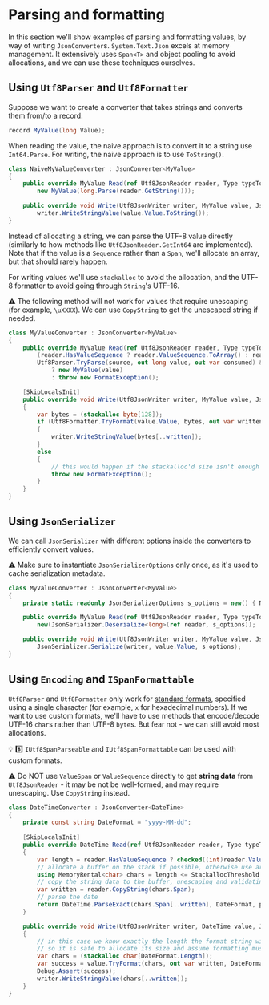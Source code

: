 # Parsing and formatting

In this section we'll show examples of parsing and formatting values, by way of writing `JsonConverter`s. `System.Text.Json` excels at memory management. It extensively uses `Span<T>` and object pooling to avoid allocations, and we can use these techniques ourselves.

## Using `Utf8Parser` and `Utf8Formatter`

Suppose we want to create a converter that takes strings and converts them from/to a record:

```cs
record MyValue(long Value);
```

When reading the value, the naive approach is to convert it to a string use `Int64.Parse`. For writing, the naive approach is to use `ToString()`.

```cs
class NaiveMyValueConverter : JsonConverter<MyValue>
{
    public override MyValue Read(ref Utf8JsonReader reader, Type typeToConvert, JsonSerializerOptions options) =>
        new MyValue(long.Parse(reader.GetString()));

    public override void Write(Utf8JsonWriter writer, MyValue value, JsonSerializerOptions options) =>
        writer.WriteStringValue(value.Value.ToString());
}
```

Instead of allocating a string, we can parse the UTF-8 value directly (similarly to how methods like `Utf8JsonReader.GetInt64` are implemented). Note that if the value is a `Sequence` rather than a `Span`, we'll allocate an array, but that should rarely happen.

For writing values we'll use `stackalloc` to avoid the allocation, and the UTF-8 formatter to avoid going through `String`'s UTF-16.

:warning: The following method will not work for values that require unescaping (for example, `\uXXXX`). We can use `CopyString` to get the unescaped string if needed.

```cs
class MyValueConverter : JsonConverter<MyValue>
{
    public override MyValue Read(ref Utf8JsonReader reader, Type typeToConvert, JsonSerializerOptions options) =>
        (reader.HasValueSequence ? reader.ValueSequence.ToArray() : reader.ValueSpan) is var source &&
        Utf8Parser.TryParse(source, out long value, out var consumed) && consumed == source.Length
            ? new MyValue(value)
            : throw new FormatException();

    [SkipLocalsInit]
    public override void Write(Utf8JsonWriter writer, MyValue value, JsonSerializerOptions options)
    {
        var bytes = (stackalloc byte[128]);
        if (Utf8Formatter.TryFormat(value.Value, bytes, out var written))
        {
            writer.WriteStringValue(bytes[..written]);
        }
        else
        {
            // this would happen if the stackalloc'd size isn't enough (impossible here as any long should fit)
            throw new FormatException();
        }
    }
}
```

## Using `JsonSerializer`

We can call `JsonSerializer` with different options inside the converters to efficiently convert values.

:warning: Make sure to instantiate `JsonSerializerOptions` only once, as it's used to cache serialization metadata.

```cs
class MyValueConverter : JsonConverter<MyValue>
{
    private static readonly JsonSerializerOptions s_options = new() { NumberHandling = JsonNumberHandling.AllowReadingFromString | JsonNumberHandling.WriteAsString };

    public override MyValue Read(ref Utf8JsonReader reader, Type typeToConvert, JsonSerializerOptions options) =>
        new(JsonSerializer.Deserialize<long>(ref reader, s_options));

    public override void Write(Utf8JsonWriter writer, MyValue value, JsonSerializerOptions options) =>
        JsonSerializer.Serialize(writer, value.Value, s_options);
}
```

## Using `Encoding` and `ISpanFormattable`

`Utf8Parser` and `Utf8Formatter` only work for [standard formats](https://learn.microsoft.com/en-us/dotnet/standard/base-types/formatting-types), specified using a single character (for example, `x` for hexadecimal numbers). If we want to use custom formats, we'll have to use methods that encode/decode UTF-16 `char`s rather than UTF-8 `byte`s. But fear not - we can still avoid most allocations.

:bulb: :eight: `IUtf8SpanParseable` and `IUtf8SpanFormattable` can be used with custom formats.

:warning: Do NOT use `ValueSpan` or `ValueSequence` directly to get **string data** from `Utf8JsonReader` - it may be not be well-formed, and may require unescaping. Use `CopyString` instead.

```cs
class DateTimeConverter : JsonConverter<DateTime>
{
    private const string DateFormat = "yyyy-MM-dd";
    
    [SkipLocalsInit]
    public override DateTime Read(ref Utf8JsonReader reader, Type typeToConvert, JsonSerializerOptions options)
    {
        var length = reader.HasValueSequence ? checked((int)reader.ValueSequence.Length) : reader.ValueSpan.Length;
        // allocate a buffer on the stack if possible, otherwise use array pool
        using MemoryRental<char> chars = length <= StackallocThreshold ? new(stackalloc char[StackallocThreshold], length) : new(length);
        // copy the string data to the buffer, unescaping and validating it
        var written = reader.CopyString(chars.Span);
        // parse the date
        return DateTime.ParseExact(chars.Span[..written], DateFormat, provider: CultureInfo.InvariantCulture);
    }

    public override void Write(Utf8JsonWriter writer, DateTime value, JsonSerializerOptions options)
    {
        // in this case we know exactly the length the format string will yield
        // so it is safe to allocate its size and assume formatting must succeed
        var chars = (stackalloc char[DateFormat.Length]);
        var success = value.TryFormat(chars, out var written, DateFormat, provider: CultureInfo.InvariantCulture);
        Debug.Assert(success);
        writer.WriteStringValue(chars[..written]);
    }
}
```
